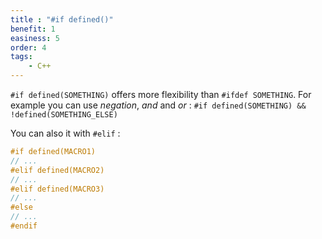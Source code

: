 ```yaml
---
title : "#if defined()"
benefit: 1
easiness: 5
order: 4
tags:
    - C++
---
```


`#if defined(SOMETHING)` offers more flexibility than `#ifdef SOMETHING`.
For example you can use *negation*, *and* and *or* : `#if defined(SOMETHING) && !defined(SOMETHING_ELSE)`

You can also it with `#elif` :

```cpp
#if defined(MACRO1)
// ...
#elif defined(MACRO2)
// ...
#elif defined(MACRO3)
// ...
#else
// ...
#endif
```